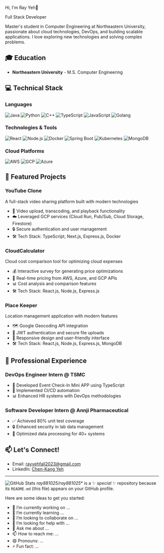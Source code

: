 

Hi, I'm Ray Yeh👋

Full Stack Developer

Master's student in Computer Engineering at Northeastern University, passionate about cloud technologies, DevOps, and building scalable applications. I love exploring new technologies and solving complex problems.

## 🎓 Education
- **Northeastern University** - M.S. Computer Engineering 


## 💻 Technical Stack

### Languages
![Java](https://img.shields.io/badge/-Java-red?style=flat-square&logo=java&logoColor=white)
![Python](https://img.shields.io/badge/-Python-3776AB?style=flat-square&logo=python&logoColor=white)
![C++](https://img.shields.io/badge/-C++-00599C?style=flat-square&logo=c%2B%2B&logoColor=white)
![TypeScript](https://img.shields.io/badge/-TypeScript-007ACC?style=flat-square&logo=typescript&logoColor=white)
![JavaScript](https://img.shields.io/badge/-JavaScript-F7DF1E?style=flat-square&logo=javascript&logoColor=black)
![Golang](https://img.shields.io/badge/-Golang-00ADD8?style=flat-square&logo=go&logoColor=white)

### Technologies & Tools
![React](https://img.shields.io/badge/-React-45b8d8?style=flat-square&logo=react&logoColor=white)
![Node.js](https://img.shields.io/badge/-Node.js-43853d?style=flat-square&logo=Node.js&logoColor=white)
![Docker](https://img.shields.io/badge/-Docker-46a2f1?style=flat-square&logo=docker&logoColor=white)
![Spring Boot](https://img.shields.io/badge/-Spring%20Boot-6DB33F?style=flat-square&logo=spring&logoColor=white)
![Kubernetes](https://img.shields.io/badge/-Kubernetes-326CE5?style=flat-square&logo=kubernetes&logoColor=white)
![MongoDB](https://img.shields.io/badge/-MongoDB-13aa52?style=flat-square&logo=mongodb&logoColor=white)

### Cloud Platforms
![AWS](https://img.shields.io/badge/-AWS-232F3E?style=flat-square&logo=amazon-aws&logoColor=white)
![GCP](https://img.shields.io/badge/-Google%20Cloud-4285F4?style=flat-square&logo=google-cloud&logoColor=white)
![Azure](https://img.shields.io/badge/-Azure-0089D6?style=flat-square&logo=microsoft-azure&logoColor=white)

## 🚀 Featured Projects

### YouTube Clone
A full-stack video sharing platform built with modern technologies
- 🎥 Video upload, transcoding, and playback functionality
- ☁️ Leveraged GCP services (Cloud Run, Pub/Sub, Cloud Storage, Firestore)
- 🔒 Secure authentication and user management
- 🛠️ Tech Stack: TypeScript, Next.js, Express.js, Docker

### CloudCalculator
Cloud cost comparison tool for optimizing cloud expenses
- 💰 Interactive survey for generating price optimizations
- 🔄 Real-time pricing from AWS, Azure, and GCP APIs
- 📊 Cost analysis and comparison features
- 🛠️ Tech Stack: React.js, Node.js, Express.js

### Place Keeper
Location management application with modern features
- 🗺️ Google Geocoding API integration
- 🔐 JWT authentication and secure file uploads
- 📱 Responsive design and user-friendly interface
- 🛠️ Tech Stack: React.js, Node.js, Express.js, MongoDB

## 💼 Professional Experience

### DevOps Engineer Intern @ TSMC
- 🚀 Developed Event Check-In Mini APP using TypeScript
- 🔄 Implemented CI/CD automation
- 📊 Enhanced HR systems with DevOps methodologies

### Software Developer Intern @ Annji Pharmaceutical
- ✅ Achieved 80% unit test coverage
- 🔒 Enhanced security in lab data management
- 🔧 Optimized data processing for 40+ systems

## 📫 Let's Connect!
- Email: rayyehfall2023@gmail.com
- LinkedIn: [Chen-Kang Yeh](https://www.linkedin.com/in/ray881025)

---

![GitHub Stats](https://github-readme-stats.vercel.app/api?username=ray881025&show_icons=true&theme=radical)
*ray881025/ray881025** is a ✨ _special_ ✨ repository because its `README.md` (this file) appears on your GitHub profile.

Here are some ideas to get you started:

- 🔭 I’m currently working on ...
- 🌱 I’m currently learning ...
- 👯 I’m looking to collaborate on ...
- 🤔 I’m looking for help with ...
- 💬 Ask me about ...
- 📫 How to reach me: ...
- 😄 Pronouns: ...
- ⚡ Fun fact: ...

